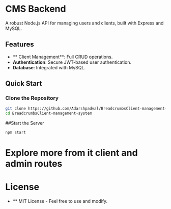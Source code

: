 # CMS Backend

A robust Node.js API for managing users and clients, built with Express and MySQL.

## Features

- ** Client Management**: Full CRUD operations.
- **Authentication**: Secure JWT-based user authentication.
- **Database**: Integrated with MySQL.

## Quick Start

### Clone the Repository

```bash
git clone https://github.com/Adarshpadval/BreadcrumbsClient-management-system.git
cd BreadcrumbsClient-management-system
```

##Start the Server
```bash
npm start
```


 # Explore more from it client and admin routes
# License
- ** MIT License - Feel free to use and modify.
